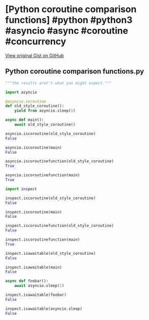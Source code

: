 # [Python coroutine comparison functions] #python #python3 #asyncio #async #coroutine #concurrency

[View original Gist on GitHub](https://gist.github.com/Integralist/1efc8dcfc0b1e9e8e8b89a4b2019f3af)

## Python coroutine comparison functions.py

```python
"""the results aren't what you might expect."""

import asyncio

@asyncio.coroutine
def old_style_coroutine():
    yield from asyncio.sleep(1)

async def main():
    await old_style_coroutine()

asyncio.iscoroutine(old_style_coroutine)
False

asyncio.iscoroutine(main)
False

asyncio.iscoroutinefunction(old_style_coroutine)
True

asyncio.iscoroutinefunction(main)
True

import inspect

inspect.iscoroutine(old_style_coroutine)
False

inspect.iscoroutine(main)
False

inspect.iscoroutinefunction(old_style_coroutine)
False

inspect.iscoroutinefunction(main)
True

inspect.isawaitable(old_style_coroutine)
False

inspect.isawaitable(main)
False

async def foobar():
    await asyncio.sleep(1)

inspect.isawaitable(foobar)
False

inspect.isawaitable(asyncio.sleep)
False
```

